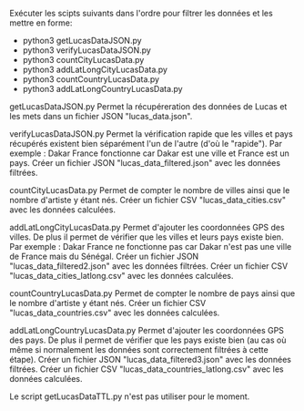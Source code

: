 Exécuter les scipts suivants dans l'ordre pour filtrer les données et les mettre en forme:
- python3 getLucasDataJSON.py
- python3 verifyLucasDataJSON.py
- python3 countCityLucasData.py
- python3 addLatLongCityLucasData.py
- python3 countCountryLucasData.py
- python3 addLatLongCountryLucasData.py





getLucasDataJSON.py
Permet la récupéreration des données de Lucas et les mets dans un fichier JSON "lucas_data.json".


verifyLucasDataJSON.py
Permet la vérification rapide que les villes et pays récupérés existent bien séparément l'un de l'autre (d'où le "rapide").
Par exemple : Dakar France fonctionne car Dakar est une ville et France est un pays.
Créer un fichier JSON "lucas_data_filtered.json" avec les données filtrées.


countCityLucasData.py 
Permet de compter le nombre de villes ainsi que le nombre d'artiste y étant nés.
Créer un fichier CSV "lucas_data_cities.csv" avec les données calculées.


addLatLongCityLucasData.py 
Permet d'ajouter les coordonnées GPS des villes. De plus il permet de vérifier que les villes et leurs pays existe bien.
Par exemple : Dakar France ne fonctionne pas car Dakar n'est pas une ville de France mais du Sénégal.
Créer un fichier JSON "lucas_data_filtered2.json" avec les données filtrées.
Créer un fichier CSV "lucas_data_cities_latlong.csv" avec les données calculées.


countCountryLucasData.py
Permet de compter le nombre de pays ainsi que le nombre d'artiste y étant nés.
Créer un fichier CSV "lucas_data_countries.csv" avec les données calculées.


addLatLongCountryLucasData.py
Permet d'ajouter les coordonnées GPS des pays. De plus il permet de vérifier que les pays existe bien (au cas où même si normalement les données sont correctement filtrées à cette étape).
Créer un fichier JSON "lucas_data_filtered3.json" avec les données filtrées.
Créer un fichier CSV "lucas_data_countries_latlong.csv" avec les données calculées.





Le script getLucasDataTTL.py n'est pas utiliser pour le moment.


